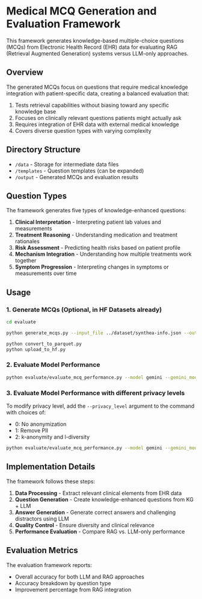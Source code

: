 # Medical MCQ Generation and Evaluation Framework

This framework generates knowledge-based multiple-choice questions (MCQs) from Electronic Health Record (EHR) data for evaluating RAG (Retrieval Augmented Generation) systems versus LLM-only approaches.

## Overview

The generated MCQs focus on questions that require medical knowledge integration with patient-specific data, creating a balanced evaluation that:

1. Tests retrieval capabilities without biasing toward any specific knowledge base
2. Focuses on clinically relevant questions patients might actually ask
3. Requires integration of EHR data with external medical knowledge
4. Covers diverse question types with varying complexity

## Directory Structure

- `/data` - Storage for intermediate data files
- `/templates` - Question templates (can be expanded)
- `/output` - Generated MCQs and evaluation results

## Question Types

The framework generates five types of knowledge-enhanced questions:

1. **Clinical Interpretation** - Interpreting patient lab values and measurements
2. **Treatment Reasoning** - Understanding medication and treatment rationales
3. **Risk Assessment** - Predicting health risks based on patient profile
4. **Mechanism Integration** - Understanding how multiple treatments work together
5. **Symptom Progression** - Interpreting changes in symptoms or measurements over time

## Usage

### 1. Generate MCQs (Optional, in HF Datasets already)

```bash
cd evaluate

python generate_mcqs.py --input_file ../dataset/synthea-info.json --output_file ./data/medical_mcqs.json --num_questions 400 --primekg_path ../dataset/primekg/ --questions_per_type 3 --checkpoint_file ./output/mcq_checkpoint.json --resume --seed 42

python convert_to_parquet.py
python upload_to_hf.py
```

### 2. Evaluate Model Performance

```bash
python evaluate/evaluate_mcq_performance.py --model gemini --gemini_model gemini-2.0-flash --output_file ./evaluate/output/level0_evals.json --seed 09052023 --num_questions 400 --privacy_level 0
```

### 3. Evaluate Model Performance with different privacy levels

To modify privacy level, add the `--privacy_level` argument to the command with choices of: 
- 0: No anonymization
- 1: Remove PII
- 2: k-anonymity and l-diversity

```bash
python evaluate/evaluate_mcq_performance.py --model gemini --gemini_model gemini-2.0-flash --output_file ./evaluate/output/level1_evals.json --seed 09052023 --num_questions 400 --privacy_level 1
```

## Implementation Details

The framework follows these steps:

1. **Data Processing** - Extract relevant clinical elements from EHR data
2. **Question Generation** - Create knowledge-enhanced questions from KG + LLM
3. **Answer Generation** - Generate correct answers and challenging distractors using LLM
4. **Quality Control** - Ensure diversity and clinical relevance
5. **Performance Evaluation** - Compare RAG vs. LLM-only performance

## Evaluation Metrics

The evaluation framework reports:

- Overall accuracy for both LLM and RAG approaches
- Accuracy breakdown by question type
- Improvement percentage from RAG integration
